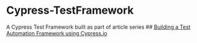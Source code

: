 # Cypress-TestFramework

A Cypress Test Framework built as part of article series ## [Building a Test Automation Framework using Cypress.io](https://blog.kushalbhalaik.xyz/building-a-test-automation-framework-using-cypress-io-part-1/)
